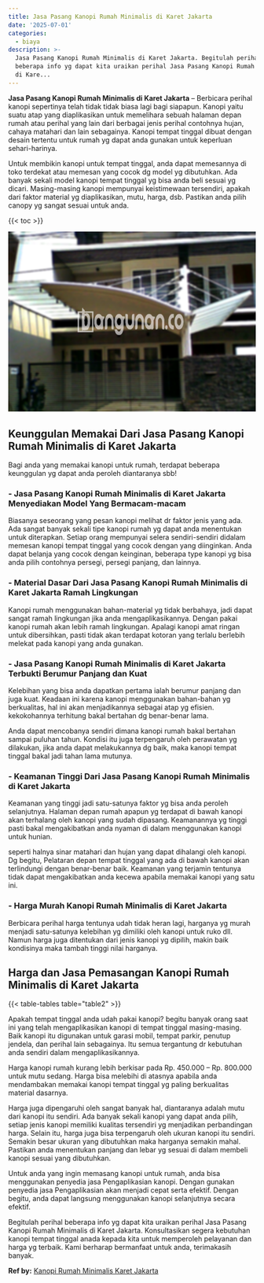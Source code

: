 ```yaml
---
title: Jasa Pasang Kanopi Rumah Minimalis di Karet Jakarta
date: '2025-07-01'
categories:
  - biaya
description: >-
  Jasa Pasang Kanopi Rumah Minimalis di Karet Jakarta. Begitulah perihal
  beberapa info yg dapat kita uraikan perihal Jasa Pasang Kanopi Rumah Minimalis
  di Kare...
---
```


**Jasa Pasang Kanopi Rumah Minimalis di Karet Jakarta** – Berbicara perihal kanopi sepertinya telah tidak tidak biasa lagi bagi siapapun. Kanopi yaitu suatu atap yang diaplikasikan untuk memelihara sebuah halaman depan rumah atau perihal yang lain dari berbagai jenis perihal contohnya hujan, cahaya matahari dan lain sebagainya. Kanopi tempat tinggal dibuat dengan desain tertentu untuk rumah yg dapat anda gunakan untuk keperluan sehari-harinya.

Untuk membikin kanopi untuk tempat tinggal, anda dapat memesannya di toko terdekat atau memesan yang cocok dg model yg dibutuhkan. Ada banyak sekali model kanopi tempat tinggal yg bisa anda beli sesuai yg dicari. Masing-masing kanopi mempunyai keistimewaan tersendiri, apakah dari faktor material yg diaplikasikan, mutu, harga, dsb. Pastikan anda pilih canopy yg sangat sesuai untuk anda.

{{< toc >}}

![Jasa Pasang Kanopi Rumah Minimalis di Karet Jakarta](/images/harga-kanopi-minimalis-03.png)

## Keunggulan Memakai Dari Jasa Pasang Kanopi Rumah Minimalis di Karet Jakarta

Bagi anda yang memakai kanopi untuk rumah, terdapat beberapa keunggulan yg dapat anda peroleh diantaranya sbb!

### \- Jasa Pasang Kanopi Rumah Minimalis di Karet Jakarta Menyediakan Model Yang Bermacam-macam

Biasanya seseorang yang pesan kanopi melihat dr faktor jenis yang ada. Ada sangat banyak sekali tipe kanopi rumah yg dapat anda menentukan untuk diterapkan. Setiap orang mempunyai selera sendiri-sendiri didalam memesan kanopi tempat tinggal yang cocok dengan yang diinginkan. Anda dapat belanja yang cocok dengan keinginan, beberapa type kanopi yg bisa anda pilih contohnya persegi, persegi panjang, dan lainnya.

### \- Material Dasar Dari Jasa Pasang Kanopi Rumah Minimalis di Karet Jakarta Ramah Lingkungan

Kanopi rumah menggunakan bahan-material yg tidak berbahaya, jadi dapat sangat ramah lingkungan jika anda mengaplikasikannya. Dengan pakai kanopi rumah akan lebih ramah lingkungan. Apalagi kanopi amat ringan untuk dibersihkan, pasti tidak akan terdapat kotoran yang terlalu berlebih melekat pada kanopi yang anda gunakan.

### \- Jasa Pasang Kanopi Rumah Minimalis di Karet Jakarta Terbukti Berumur Panjang dan Kuat

Kelebihan yang bisa anda dapatkan pertama ialah berumur panjang dan juga kuat. Keadaan ini karena kanopi menggunakan bahan-bahan yg berkualitas, hal ini akan menjadikannya sebagai atap yg efisien. kekokohannya terhitung bakal bertahan dg benar-benar lama.

Anda dapat mencobanya sendiri dimana kanopi rumah bakal bertahan sampai puluhan tahun. Kondisi itu juga terpengaruh oleh perawatan yg dilakukan, jika anda dapat melakukannya dg baik, maka kanopi tempat tinggal bakal jadi tahan lama mutunya.

### \- Keamanan Tinggi Dari Jasa Pasang Kanopi Rumah Minimalis di Karet Jakarta

Keamanan yang tinggi jadi satu-satunya faktor yg bisa anda peroleh selanjutnya. Halaman depan rumah apapun yg terdapat di bawah kanopi akan terhalang oleh kanopi yang sudah dipasang. Keamanannya yg tinggi pasti bakal mengakibatkan anda nyaman di dalam menggunakan kanopi untuk hunian.

seperti halnya sinar matahari dan hujan yang dapat dihalangi oleh kanopi. Dg begitu, Pelataran depan tempat tinggal yang ada di bawah kanopi akan terlindungi dengan benar-benar baik. Keamanan yang terjamin tentunya tidak dapat mengakibatkan anda kecewa apabila memakai kanopi yang satu ini.

### \- Harga Murah Kanopi Rumah Minimalis di Karet Jakarta

Berbicara perihal harga tentunya udah tidak heran lagi, harganya yg murah menjadi satu-satunya kelebihan yg dimiliki oleh kanopi untuk ruko dll. Namun harga juga ditentukan dari jenis kanopi yg dipilih, makin baik kondisinya maka tambah tinggi nilai harganya.

## Harga dan Jasa Pemasangan Kanopi Rumah Minimalis di Karet Jakarta

{{< table-tables table="table2" >}}

Apakah tempat tinggal anda udah pakai kanopi? begitu banyak orang saat ini yang telah mengaplikasikan kanopi di tempat tinggal masing-masing. Baik kanopi itu digunakan untuk garasi mobil, tempat parkir, penutup jendela, dan perihal lain sebagainya. Itu semua tergantung dr kebutuhan anda sendiri dalam mengaplikasikannya.

Harga kanopi rumah kurang lebih berkisar pada Rp. 450.000 – Rp. 800.000 untuk mutu sedang. Harga bisa melebihi di atasnya apabila anda mendambakan memakai kanopi tempat tinggal yg paling berkualitas material dasarnya.

Harga juga dipengaruhi oleh sangat banyak hal, diantaranya adalah mutu dari kanopi itu sendiri. Ada banyak sekali kanopi yang dapat anda pilih, setiap jenis kanopi memiliki kualitas tersendiri yg menjadikan perbandingan harga. Selain itu, harga juga bisa terpengaruh oleh ukuran kanopi itu sendiri. Semakin besar ukuran yang dibutuhkan maka harganya semakin mahal. Pastikan anda menentukan panjang dan lebar yg sesuai di dalam membeli kanopi sesuai yang dibutuhkan.

Untuk anda yang ingin memasang kanopi untuk rumah, anda bisa menggunakan penyedia jasa Pengaplikasian kanopi. Dengan gunakan penyedia jasa Pengaplikasian akan menjadi cepat serta efektif. Dengan begitu, anda dapat langsung menggunakan kanopi selanjutnya secara efektif.

Begitulah perihal beberapa info yg dapat kita uraikan perihal Jasa Pasang Kanopi Rumah Minimalis di Karet Jakarta. Konsultasikan segera kebutuhan kanopi tempat tinggal anada kepada kita untuk memperoleh pelayanan dan harga yg terbaik. Kami berharap bermanfaat untuk anda, terimakasih banyak.

**Ref by:**  [Kanopi Rumah Minimalis Karet Jakarta](https://id.wikipedia.org/wiki/Kanopi)
